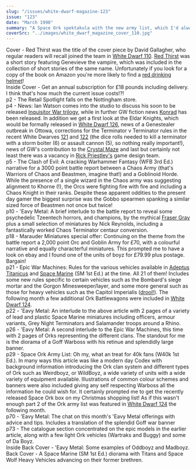 ```yaml
---
slug: "/issues/white-dwarf-magazine-123"
issue: "123"
date: "March 1990"
summary: "A Space Ork spektakula with the new army list, which I'd always assumed was included in the forthcoming <a href="http://boardgamegeek.com/boardgame/142890/waaargh-the-orks">Waaaargh</a> release, and so subsequently never got round to buying it, d'oh!"
coverSrc: "../images/white_dwarf_magazine_cover_110.jpg"
---
```


Cover - Red Thirst was the title of the cover piece by David Gallagher, who regular readers will recall joined the team in <a href="white-dwarf-110.php">White Dwarf 110</a>. <a href="http://astore.amazon.co.uk/whitelibrary-21/detail/0752209752">Red Thirst</a> was a short story featuring Genevieve the vampire, which was included in the collection of short stories of the same name. Unfortunately if you look for a copy of the book on Amazon you're more likely to find a <a href="http://www.amazon.co.uk/Red-Thirst-Aid-Beer-Helmet/dp/B009YI7EGM/">red drinking helmet</a>!  
Inside Cover - Get an annual subscription for £18 pounds including delivery. I think that's how much the current issue costs!?!  
p2 - The Retail Spotlight falls on the Nottingham store.  
p4 - News: Ian Watson comes into the studio to discuss his soon to be released <a href="http://astore.amazon.co.uk/whitelibrary-21/detail/1844161382"> Inquisitor War trilogy</a>, while in further GW fiction news <a href="http://astore.amazon.co.uk/whitelibrary-21/detail/1841541567">Konrad</a> has been released. In addition we get a first look at the Eldar Knights, which would be formally released in <a href="white-dwarf-126.php">White Dwarf 126</a>, news of a Genestealer outbreak in Ottowa, corrections for the Terminator v Terminator rules in the recent White Dwarves <a href="white-dwarf-121.php">121</a> and <a href="white-dwarf-122.php">122</a> (the dice rolls needed to kill a terminator with a storm bolter (6) or assault cannon (5), so nothing really important!), news of GW's contribution to the <a href="http://en.wikipedia.org/wiki/The_Crystal_Maze">Crystal Maze</a> and last but certainly not least there was a vacancy in <a href="http://en.wikipedia.org/wiki/Rick_Priestley">Rick Priestley's</a> game design team.  
p5 - The Clash of Evil: A cracking Warhammer Fantasy (WFB 3rd Ed.) narrative for a 3000 point battle report between a Chaos Army (that's Warriors of Chaos and Beastmen, imagine that!) and a Goblinoid Horde. While the presence of a single wizard in the Chaos army was suggesting alignment to Khorne (!), the Orcs were fighting fire with fire and including a Chaos Knight in their ranks. Despite these apparent oddities to the present day gamer the biggest surprise was the Gobbo spearmen spanking a similar sized force of Beastmen not once but twice!  
p10 - 'Eavy Metal: A brief interlude to the battle report to reveal some psychedelic Tzeentech horrors, and champions, by the mythical <a href="http://realmofchaos80s.blogspot.fr/2013/09/fifty-shades-of-enamel-hunt-for-fraser.html">Fraser Gray</a> plus a small selection of miniatures by Nick Reynolds, including a fantastically worked Chaos Terminator centaur conversion.  
p18 - Marauder Miniatures special offer: Continuing on the theme from the battle report a 2,000 point Orc and Goblin Army for £70, with a colourful narrative and equally characterful miniatures. This prompted me to have a look on ebay and I found one of the units of boyz for £79.99 plus postage. Bargain!  
p21 - Epic War Machines: Rules for the various vehicles available in <a href="http://boardgamegeek.com/boardgame/4091/adeptus-titanicus">Adeptus Titanicus</a> and <a href="http://boardgamegeek.com/boardgame/4001/space-marine">Space Marine</a> (SM 1st Ed.) at the time. All 21 of them! Includes some new rules specific to certain vehicles such as the Bombard's siege mortar and the Gorgon Minesweeper/layer, and some more general such as those for heavy vehicles such as the Capitol Imperialis (<a href="http://www.belloflostsouls.net/2009/01/apocalypse-scratchbuilding-cautionary.html">drool!</a>). The following month a few additional Ork Battlewagons were included in <a href="white-dwarf-124.php">White Dwarf 124</a>.  
p22 - 'Eavy Metal: An interlude to the above article with 2 pages of a variety of lead and plastic Space Marine miniatures including officers, armour variants, Grey Night Terminators and Salamander troops around a Rhino.  
p26 - 'Eavy Metal: A second interlude to the Epic War Machines, this time with 2 pages of Orks representing the different clans. The standout for me is the diorama of a Goff Warboss with his retinue and splendidly large banner.  
p29 - Space Ork Army List: Oh my, what an treat for 40k fans (W40k 1st Ed.). In many ways this article was like a modern day Codex with background information introducing the Ork clan system and different types of Ork such as Weirdboyz, or WildBoyz, a wide variety of units with a wide variety of equipment available. Illustrations of common colour schemes and banners were also included giving any self respecting Warboss all the information he could wish for. It certainly prompted me to get the recently released Space Ork box on my Christmas shopping list! As if this wasn't enough part 2 of the Ork army list was featured in <a href="white-dwarf-124.php">White Dwarf 124</a> the following month.  
p70 - 'Eavy Metal: The chat on this month's 'Eavy Metal offerings with advice and tips. Includes a translation of the splendid Goff war banner  
p73 - The catalogue section concentrated on the epic models in the earlier article, along with a few light Ork vehicles (Wartraks and Buggy) and some of Da Boyz.  
Inside Back Cover - 'Eavy Metal: Some examples of Oddboyz and Madboyz.  
Back Cover - A Space Marine (SM 1st Ed.) diorama with Titans and Space Wolf Heavy Vehicles advancing on their former brethren.